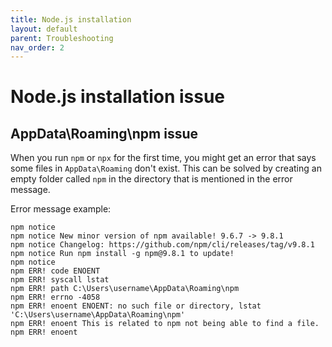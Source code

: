 ```yaml
---
title: Node.js installation
layout: default
parent: Troubleshooting
nav_order: 2
---
```


# Node.js installation issue

## AppData\Roaming\npm issue

When you run `npm` or `npx` for the first time, you might get an error that says
some files in `AppData\Roaming` don't exist. This can be solved by creating an
empty folder called `npm` in the directory that is mentioned in the error
message.

Error message example:

```
npm notice
npm notice New minor version of npm available! 9.6.7 -> 9.8.1
npm notice Changelog: https://github.com/npm/cli/releases/tag/v9.8.1
npm notice Run npm install -g npm@9.8.1 to update!
npm notice
npm ERR! code ENOENT
npm ERR! syscall lstat
npm ERR! path C:\Users\username\AppData\Roaming\npm
npm ERR! errno -4058
npm ERR! enoent ENOENT: no such file or directory, lstat 'C:\Users\username\AppData\Roaming\npm'
npm ERR! enoent This is related to npm not being able to find a file.
npm ERR! enoent
```

